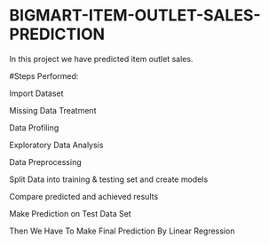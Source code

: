 # BIGMART-ITEM-OUTLET-SALES-PREDICTION
In this project we have predicted item outlet sales.

#Steps Performed:

Import Dataset

Missing Data Treatment

Data Profiling

Exploratory Data Analysis

Data Preprocessing

Split Data into training & testing set and create models

Compare predicted and achieved results

Make Prediction on Test Data Set

Then We Have To Make Final Prediction By Linear Regression

